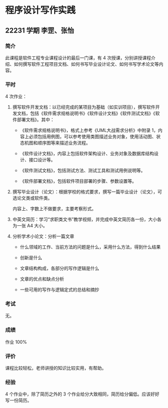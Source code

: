 # 程序设计写作实践

## 22231 学期 李罡、张怡

### 简介

此课程是软件工程专业课程设计的最后一门课，有 4 次授课，分别讲授课程介绍、如何撰写软件工程项目文档、如何书写毕业设计论文、如何书写学术论文等内容。

### 平时

4 次作业：

1. 撰写软件开发文档：以已经完成的某项目为基础（如实训项目），撰写软件开发文档，包括《软件需求规格说明书》《软件设计文档》《软件测试文档》《软件部署文档》。其中：

    - 《软件需求规格说明书》，格式上参考《UML大战需求分析》中附录 1，内容上必须包括用例图，可以参考使用类图描述业务对象，使用活动图、状态机图和顺序图等来描述业务流程。

    - 《软件设计文档》，内容上包括软件架构设计、业务对象及数据库结构设计、接口设计等。

    - 《软件测试文档》，包括测试方法、测试工具和测试用例说明等。

    - 《软件部署文档》，包括软件项目部署的步骤、参数设置等。

2. 撰写毕业设计（论文）：根据学校的格式要求，撰写一篇毕业设计（论文），可选论文类或软件类。
    
    内容上、字数上不做要求，主要考察形式。

3. 中英文简历：学习“求职类文书”教学视频，并完成中英文简历各一份，大小各为一张 A4 大小。

4. 分析学术小论文：分析一篇文章

    - 什么领域的工作、当前方法的问题是什么，采用什么方法，得到什么结果 

    - 创新是什么 

    - 文章结构构成，各部分的写作逻辑是什么 

    - 文章的优点和缺点分析 

    - 一些可用的写作与逻辑定式的总结和摘抄

### 考试

无。

### 成绩

作业 100%

### 评价

课程比较轻松，老师讲授的知识比较实用，有帮助。

### 经验

4 个作业中，除了简历之外的 3 个作业给分大致相同，简历给分偏低。应该好好写一份简历。